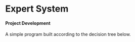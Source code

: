 # Expert System
#### Project Development
A simple program built according to the decision tree below.
